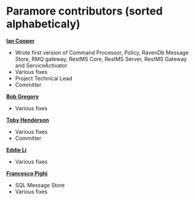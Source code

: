 Paramore contributors (sorted alphabeticaly)
============================================

**[Ian Cooper](https://github.com/iancooper)**

  * Wrote first version of Command Processor, Policy, RavenDb Message Store, RMQ gateway, RestMS Core, RestMS Server, RestMS Gateway and ServiceActivator
  * Various fixes
  * Project Technical Lead
  * Committer
   
**[Bob Gregory](https://github.com/BobFromHuddle)**
  * Various fixes

**[Toby Henderson](https://github.com/holytshirt)**
  * Various fixes
  * Committer

**[Eddie Li](https://github.com/xiaodili)**

  * Various fixes  

**[Francesco Pighi](https://github.com/fpighi)**

  * SQL Message Store
  * Various fixes

  
